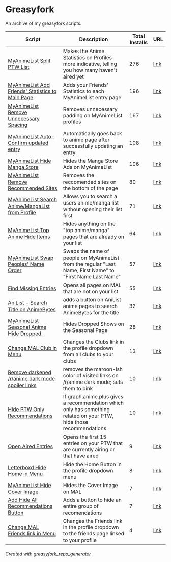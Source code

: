 # Greasyfork

An archive of my greasyfork scripts.

| Script | Description | Total Installs | URL |
| --- | --- | --- | --- |
[MyAnimeList Split PTW List](./myanimelist_split_ptw_list.js) | Makes the Anime Statistics on Profiles more indicative, telling you how many haven't aired yet | 276 | [link](https://greasyfork.org/en/scripts/33008-myanimelist-split-ptw-list)
[MyAnimeList Add Friends' Statistics to Main Page](./myanimelist_add_friends_statistics_to_main_page.js) | Adds your Friends' Statistics to each MyAnimeList entry page  | 196 | [link](https://greasyfork.org/en/scripts/26869-myanimelist-add-friends-statistics-to-main-page)
[MyAnimeList Remove Unnecessary Spacing](./myanimelist_remove_unnecessary_spacing.js) | Removes unnecessary padding on MyAnimeList profiles | 167 | [link](https://greasyfork.org/en/scripts/26678-myanimelist-remove-unnecessary-spacing)
[MyAnimeList Auto-Confirm updated entry](./myanimelist_autoconfirm_updated_entry.js) | Automatically goes back to anime page after successfully updating an entry | 108 | [link](https://greasyfork.org/en/scripts/37961-myanimelist-auto-confirm-updated-entry)
[MyAnimeList Hide Manga Store](./myanimelist_hide_manga_store.js) | Hides the Manga Store Ads on MyAnimeList | 106 | [link](https://greasyfork.org/en/scripts/39341-myanimelist-hide-manga-store)
[MyAnimeList Remove Recommended Sites](./myanimelist_remove_recommended_sites.js) | Removes the reccomended sites on the bottom of the page | 80 | [link](https://greasyfork.org/en/scripts/26716-myanimelist-remove-recommended-sites)
[MyAnimeList Search Anime/MangaList from Profile](./myanimelist_search_animemangalist_from_profile.js) | Allows you to search a users anime/manga list without opening their list first | 71 | [link](https://greasyfork.org/en/scripts/382286-myanimelist-search-anime-mangalist-from-profile)
[MyAnimeList Top Anime Hide Items](./myanimelist_top_anime_hide_items.js) | Hides anything on the "top anime/manga" pages that are already on your list | 64 | [link](https://greasyfork.org/en/scripts/380656-myanimelist-top-anime-hide-items)
[MyAnimeList Swap Peoples' Name Order](./myanimelist_swap_peoples_name_order.js) | Swaps the name of people on MyAnimeList from the regular "Last Name, First Name" to "First Name Last Name" | 57 | [link](https://greasyfork.org/en/scripts/30956-myanimelist-swap-peoples-name-order)
[Find Missing Entries](./find_missing_entries.js) | Opens all pages on MAL that are not on your list | 55 | [link](https://greasyfork.org/en/scripts/37533-find-missing-entries)
[AniList - Search Title on AnimeBytes](./anilist__search_title_on_animebytes.js) | adds a button on AniList anime pages to search AnimeBytes for the title | 32 | [link](https://greasyfork.org/en/scripts/419436-anilist-search-title-on-animebytes)
[MyAnimeList Seasonal Anime Hide Dropped.](./myanimelist_seasonal_anime_hide_dropped.js) | Hides Dropped Shows on the Seasonal Page | 28 | [link](https://greasyfork.org/en/scripts/37556-myanimelist-seasonal-anime-hide-dropped)
[Change MAL Club in Menu](./change_mal_club_in_menu.js) | Changes the Clubs link in the profile dropdown from all clubs to your clubs | 13 | [link](https://greasyfork.org/en/scripts/37653-change-mal-club-in-menu)
[Remove darkened /r/anime dark mode spoiler links](./remove_darkened_ranime_dark_mode_spoiler_links.js) | removes the maroon-ish color of visited links on /r/anime dark mode; sets them to pink | 10 | [link](https://greasyfork.org/en/scripts/40560-remove-darkened-r-anime-dark-mode-spoiler-links)
[Hide PTW Only Recommendations](./hide_ptw_only_recommendations.js) | If graph.anime.plus gives a recommendation which only has something related on your PTW, hide those recommendations | 10 | [link](https://greasyfork.org/en/scripts/40945-hide-ptw-only-recommendations)
[Open Aired Entries](./open_aired_entries.js) | Opens the first 15 entries on your PTW that are currently airing or that have aired | 9 | [link](https://greasyfork.org/en/scripts/37562-open-aired-entries)
[Letterboxd Hide Home in Menu](./letterboxd_hide_home_in_menu.js) | Hide the Home Button in the profile dropdown menu | 8 | [link](https://greasyfork.org/en/scripts/408310-letterboxd-hide-home-in-menu)
[MyAnimeList Hide Cover Image](./myanimelist_hide_cover_image.js) | Hides the Cover Image on MAL | 7 | [link](https://greasyfork.org/en/scripts/37817-myanimelist-hide-cover-image)
[Add Hide All Recommendations Button](./add_hide_all_recommendations_button.js) | Adds a button to hide an entire group of recomendations | 7 | [link](https://greasyfork.org/en/scripts/40948-add-hide-all-recommendations-button)
[Change MAL Friends link in Menu](./change_mal_friends_link_in_menu.js) | Changes the Friends link in the profile dropdown to the friends page linked to your profile | 4 | [link](https://greasyfork.org/en/scripts/380944-change-mal-friends-link-in-menu)

###### Created with [greasyfork_repo_generator](https://github.com/seanbreckenridge/greasyfork_repo_generator)
